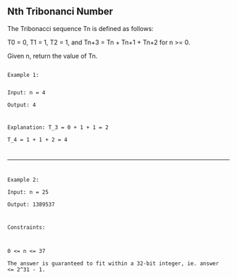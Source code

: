 ## Nth Tribonanci Number
The Tribonacci sequence Tn is defined as follows: 

T0 = 0, T1 = 1, T2 = 1, and Tn+3 = Tn + Tn+1 + Tn+2 for n >= 0.  

Given n, return the value of Tn.  

<code>
Example 1:  

Input:  n = 4   
Output: 4  

Explanation:
T_3 = 0 + 1 + 1 = 2  
T_4 = 1 + 1 + 2 = 4  
   
-----
   
Example 2:  
Input: n = 25  
Output: 1389537  
 

Constraints:

0 <= n <= 37  
The answer is guaranteed to fit within a 32-bit integer, ie. answer <= 2^31 - 1.
</code>